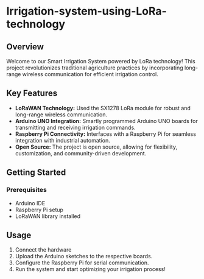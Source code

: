 # Irrigation-system-using-LoRa-technology


## Overview

Welcome to our Smart Irrigation System powered by LoRa technology! This project revolutionizes traditional agriculture practices by incorporating long-range wireless communication for efficient irrigation control.

## Key Features

- **LoRaWAN Technology:** Used the SX1278 LoRa module for robust and long-range wireless communication.
- **Arduino UNO Integration:** Smartly programmed Arduino UNO boards for transmitting and receiving irrigation commands.
- **Raspberry Pi Connectivity:** Interfaces with a Raspberry Pi for seamless integration with industrial automation.
- **Open Source:** The project is open source, allowing for flexibility, customization, and community-driven development.

## Getting Started

### Prerequisites

- Arduino IDE
- Raspberry Pi setup
- LoRaWAN library installed

## Usage

1. Connect the hardware 
2. Upload the Arduino sketches to the respective boards.
3. Configure the Raspberry Pi for serial communication.
4. Run the system and start optimizing your irrigation process!


